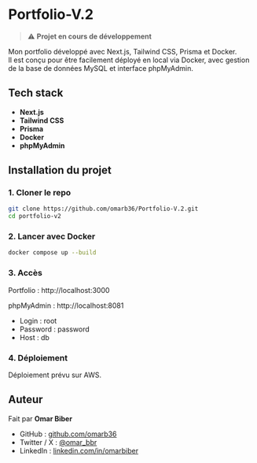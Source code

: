 # Portfolio-V.2

> ⚠️ **Projet en cours de développement**

Mon portfolio développé avec Next.js, Tailwind CSS, Prisma et Docker.  
Il est conçu pour être facilement déployé en local via Docker, avec gestion de la base de données MySQL et interface phpMyAdmin.

## Tech stack

-  **Next.js** 
-  **Tailwind CSS** 
-  **Prisma** 
-  **Docker** 
-  **phpMyAdmin**

  ## Installation du projet

  ### 1. Cloner le repo
  
  ```bash
git clone https://github.com/omarb36/Portfolio-V.2.git
cd portfolio-v2
```
### 2. Lancer avec Docker

```bash
docker compose up --build
```

### 3. Accès
Portfolio : http://localhost:3000

phpMyAdmin : http://localhost:8081

- Login : root
- Password : password
- Host : db


### 4. Déploiement
Déploiement prévu sur AWS.

## Auteur

Fait par **Omar Biber**

- GitHub : [github.com/omarb36](https://github.com/omarb36)
- Twitter / X : [@omar_bbr](https://x.com/omar_bbr)
- LinkedIn : [linkedin.com/in/omarbiber](https://www.linkedin.com/in/omar-biber-8606aa223/)
